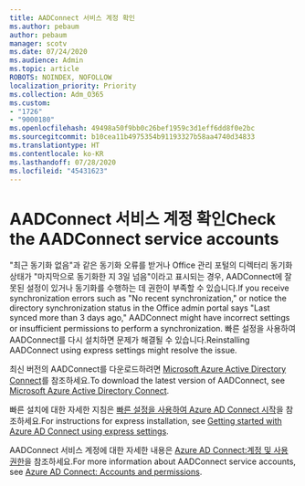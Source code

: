 ```yaml
---
title: AADConnect 서비스 계정 확인
ms.author: pebaum
author: pebaum
manager: scotv
ms.date: 07/24/2020
ms.audience: Admin
ms.topic: article
ROBOTS: NOINDEX, NOFOLLOW
localization_priority: Priority
ms.collection: Adm_O365
ms.custom:
- "1726"
- "9000180"
ms.openlocfilehash: 49498a50f9bb0c26bef1959c3d1eff6dd8f0e2bc
ms.sourcegitcommit: b10cea11b4975354b91193327b58aa4740d34833
ms.translationtype: HT
ms.contentlocale: ko-KR
ms.lasthandoff: 07/28/2020
ms.locfileid: "45431623"
---
```

# <a name="check-the-aadconnect-service-accounts"></a><span data-ttu-id="a8faf-102">AADConnect 서비스 계정 확인</span><span class="sxs-lookup"><span data-stu-id="a8faf-102">Check the AADConnect service accounts</span></span>

<span data-ttu-id="a8faf-103">"최근 동기화 없음"과 같은 동기화 오류를 받거나 Office 관리 포털의 디렉터리 동기화 상태가 "마지막으로 동기화한 지 3일 넘음"이라고 표시되는 경우, AADConnect에 잘못된 설정이 있거나 동기화를 수행하는 데 권한이 부족할 수 있습니다.</span><span class="sxs-lookup"><span data-stu-id="a8faf-103">If you receive synchronization errors such as "No recent synchronization," or notice the directory synchronization status in the Office admin portal says "Last synced more than 3 days ago," AADConnect might have incorrect settings or insufficient permissions to perform a synchronization.</span></span> <span data-ttu-id="a8faf-104">빠른 설정을 사용하여 AADConnect를 다시 설치하면 문제가 해결될 수 있습니다.</span><span class="sxs-lookup"><span data-stu-id="a8faf-104">Reinstalling AADConnect using express settings might resolve the issue.</span></span>

<span data-ttu-id="a8faf-105">최신 버전의 AADConnect를 다운로드하려면 [Microsoft Azure Active Directory Connect](https://go.microsoft.com/fwlink/?LinkId=615771)를 참조하세요.</span><span class="sxs-lookup"><span data-stu-id="a8faf-105">To download the latest version of AADConnect, see [Microsoft Azure Active Directory Connect](https://go.microsoft.com/fwlink/?LinkId=615771).</span></span>

<span data-ttu-id="a8faf-106">빠른 설치에 대한 자세한 지침은 [빠른 설정을 사용하여 Azure AD Connect 시작](https://docs.microsoft.com/azure/active-directory/hybrid/how-to-connect-install-express)을 참조하세요.</span><span class="sxs-lookup"><span data-stu-id="a8faf-106">For instructions for express installation, see [Getting started with Azure AD Connect using express settings](https://docs.microsoft.com/azure/active-directory/hybrid/how-to-connect-install-express).</span></span>

<span data-ttu-id="a8faf-107">AADConnect 서비스 계정에 대한 자세한 내용은 [Azure AD Connect:계정 및 사용 권한](https://docs.microsoft.com/azure/active-directory/hybrid/reference-connect-accounts-permissions)을 참조하세요.</span><span class="sxs-lookup"><span data-stu-id="a8faf-107">For more information about AADConnect service accounts, see [Azure AD Connect: Accounts and permissions](https://docs.microsoft.com/azure/active-directory/hybrid/reference-connect-accounts-permissions).</span></span>